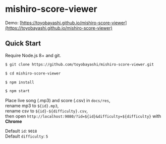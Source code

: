 # mishiro-score-viewer

Demo: [https://toyobayashi.github.io/mishiro-score-viewer](https://toyobayashi.github.io/mishiro-score-viewer)

## Quick Start

Require Node.js 8+ and git.

``` bash
$ git clone https://github.com/toyobayashi/mishiro-score-viewer.git

$ cd mishiro-score-viewer

$ npm install

$ npm start
```

Place live song (.mp3) and score (.csv) in `docs/res`,  
rename mp3 to `${id}.mp3`,  
rename csv to `${id}-${difficulty}.csv`,  
then open `http://localhost:9080/?id=${id}&difficulty=${difficulty}` with **Chrome**

Default `id`: `9018`  
Default `difficulty`: `5`
